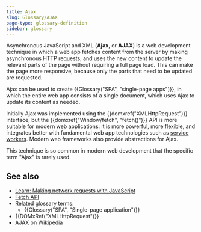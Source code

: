 ```yaml
---
title: Ajax
slug: Glossary/AJAX
page-type: glossary-definition
sidebar: glossary
---
```


Asynchronous JavaScript and XML (**Ajax**, or **AJAX**) is a web development technique in which a web app fetches content from the server by making asynchronous HTTP requests, and uses the new content to update the relevant parts of the page without requiring a full page load. This can make the page more responsive, because only the parts that need to be updated are requested.

Ajax can be used to create {{Glossary("SPA", "single-page apps")}}, in which the entire web app consists of a single document, which uses Ajax to update its content as needed.

Initially Ajax was implemented using the {{domxref("XMLHttpRequest")}} interface, but the {{domxref("Window/fetch", "fetch()")}} API is more suitable for modern web applications: it is more powerful, more flexible, and integrates better with fundamental web app technologies such as [service workers](/en-US/docs/Web/API/Service_Worker_API). Modern web frameworks also provide abstractions for Ajax.

This technique is so common in modern web development that the specific term "Ajax" is rarely used.

## See also

- [Learn: Making network requests with JavaScript](/en-US/docs/Learn_web_development/Core/Scripting/Network_requests)
- [Fetch API](/en-US/docs/Web/API/Fetch_API)
- Related glossary terms:
  - {{Glossary("SPA", "Single-page application")}}
- {{DOMxRef("XMLHttpRequest")}}
- [AJAX](https://en.wikipedia.org/wiki/AJAX) on Wikipedia
